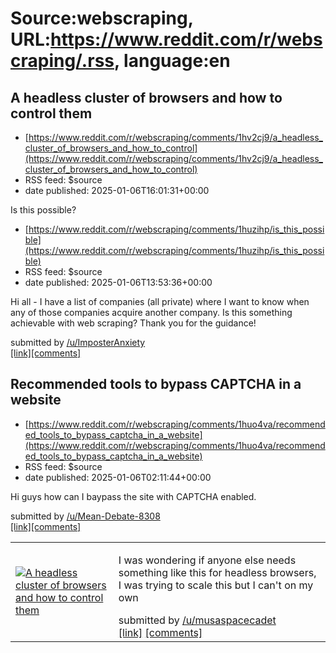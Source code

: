 # Source:webscraping, URL:https://www.reddit.com/r/webscraping/.rss, language:en

## A headless cluster of browsers and how to control them
 - [https://www.reddit.com/r/webscraping/comments/1hv2cj9/a_headless_cluster_of_browsers_and_how_to_control](https://www.reddit.com/r/webscraping/comments/1hv2cj9/a_headless_cluster_of_browsers_and_how_to_control)
 - RSS feed: $source
 - date published: 2025-01-06T16:01:31+00:00

<table> <tr><td> <a href="https://www.reddit.com/r/webscraping/comments/1hv2cj9/a_headless_cluster_of_browsers_and_how_to_control/"> <img src="https://external-preview.redd.it/-_bhGAW9BvJfs3VNKqjfn1NBQp7fXUiXwNC8Fd26IHs.jpg?width=640&amp;crop=smart&amp;auto=webp&amp;s=9321f162279d101d6385216390958a5d6ec15447" alt="A headless cluster of browsers and how to control them" title="A headless cluster of browsers and how to control them" /> </a> </td><td> <!-- SC_OFF --><div class="md"><p>I was wondering if anyone else needs something like this for headless browsers, I was trying to scale this but I can&#39;t on my own </p> </div><!-- SC_ON --> &#32; submitted by &#32; <a href="https://www.reddit.com/user/musaspacecadet"> /u/musaspacecadet </a> <br/> <span><a href="https://github.com/musaspacecadet/browser_pool">[link]</a></span> &#32; <span><a href="https://www.reddit.com/r/webscraping/comments/1hv2cj9/a_headless_cluster_of_browsers_and_how_to_control/">[comments]</a></span> </td></tr></ta

## Is this possible?
 - [https://www.reddit.com/r/webscraping/comments/1huzihp/is_this_possible](https://www.reddit.com/r/webscraping/comments/1huzihp/is_this_possible)
 - RSS feed: $source
 - date published: 2025-01-06T13:53:36+00:00

<!-- SC_OFF --><div class="md"><p>Hi all - I have a list of companies (all private) where I want to know when any of those companies acquire another company. Is this something achievable with web scraping? Thank you for the guidance! </p> </div><!-- SC_ON --> &#32; submitted by &#32; <a href="https://www.reddit.com/user/ImposterAnxiety"> /u/ImposterAnxiety </a> <br/> <span><a href="https://www.reddit.com/r/webscraping/comments/1huzihp/is_this_possible/">[link]</a></span> &#32; <span><a href="https://www.reddit.com/r/webscraping/comments/1huzihp/is_this_possible/">[comments]</a></span>

## Recommended tools to bypass CAPTCHA in a website
 - [https://www.reddit.com/r/webscraping/comments/1huo4va/recommended_tools_to_bypass_captcha_in_a_website](https://www.reddit.com/r/webscraping/comments/1huo4va/recommended_tools_to_bypass_captcha_in_a_website)
 - RSS feed: $source
 - date published: 2025-01-06T02:11:44+00:00

<!-- SC_OFF --><div class="md"><p>Hi guys how can I baypass the site with CAPTCHA enabled.</p> </div><!-- SC_ON --> &#32; submitted by &#32; <a href="https://www.reddit.com/user/Mean-Debate-8308"> /u/Mean-Debate-8308 </a> <br/> <span><a href="https://www.reddit.com/r/webscraping/comments/1huo4va/recommended_tools_to_bypass_captcha_in_a_website/">[link]</a></span> &#32; <span><a href="https://www.reddit.com/r/webscraping/comments/1huo4va/recommended_tools_to_bypass_captcha_in_a_website/">[comments]</a></span>

